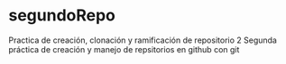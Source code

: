 # segundoRepo
Practica de creación, clonación y ramificación de repositorio 2
Segunda práctica de creación y manejo de repsitorios en github con git
